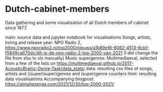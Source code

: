 # Dutch-cabinet-members
Data gathering and some visualisation of all Dutch members of cabinet since 1877. 

main: source data and jupyter notebook for visualisations
Songs, artists, listing and release year: NPO Radio 2, https://www.nporadio2.nl/top2000/nieuws/a1b89e18-8082-4513-8cb1-f5849ca670dc/dit-is-de-npo-radio-2-top-2000-van-2021 (I did change the file from xlsx to xls manually)
Music supergenres: Multimediaeval, selected from a few of the lists on https://multimediaeval.github.io/2017-AcousticBrainz-Genre-Task/data_stats/
data: resulting csv files of songs, artists and ((super)super)genres and (super)genre counters
html: resulting data visualisations
Accompanying blogpost: https://almaliezenga.com/2021/12/30/top-2000-2021/
